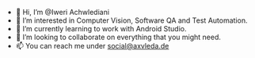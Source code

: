 - 👋 Hi, I’m @Iweri Achwlediani
- 👀 I’m interested in Computer Vision, Software QA and Test Automation.
- 🌱 I’m currently learning to work with Android Studio.
- 💞️ I’m looking to collaborate on everything that you might need.
- 📫 You can reach me under social@axvleda.de

<!---
Axvleda/Axvleda is a ✨ special ✨ repository because its `README.md` (this file) appears on your GitHub profile.
You can click the Preview link to take a look at your changes.
--->
